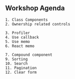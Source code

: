 ## Workshop Agenda

    1. Class Components
    2. Ownership related controls

    3. Profiler
    4. Use callback
    5. Use memo
    6. React memo
    
    7. Compound component
    9. Sorting
    10. Search
    11. Pagination
    12. Clear form
